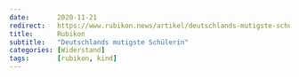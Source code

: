 ```yaml
---
date:       2020-11-21
redirect:   https://www.rubikon.news/artikel/deutschlands-mutigste-schulerin
title:      Rubikon
subtitle:   "Deutschlands mutigste Schülerin"
categories: [Widerstand]
tags:       [rubikon, kind]
---
```

